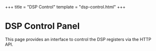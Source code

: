 +++
title = "DSP Control"
template = "dsp-control.html"
+++

# DSP Control Panel

This page provides an interface to control the DSP registers via the HTTP API. 